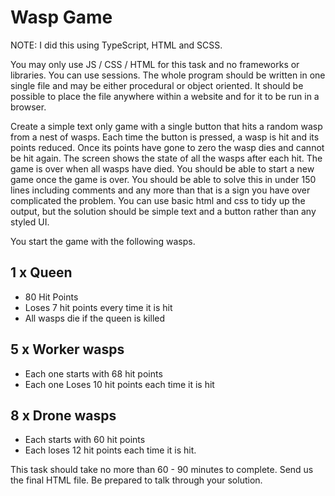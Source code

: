 # Wasp Game 

NOTE: I did this using TypeScript, HTML and SCSS. 

You may only use JS / CSS / HTML for this task and no frameworks or libraries. You can use sessions. The whole program should be written in one single file and may be either procedural or object oriented. It should be possible to place the file anywhere within a website and for it to be run in a browser. 

Create a simple text only game with a single button that hits a random wasp from a nest of wasps. Each time the button is pressed, a wasp is hit and its points reduced. Once its points have gone to zero the wasp dies and cannot be hit again. The screen shows the state of all the wasps after each hit. 
The game is over when all wasps have died. You should be able to start a new game once the game is over. 
You should be able to solve this in under 150 lines including comments and any more than that is a sign you have over complicated the problem. You can use basic html and css to tidy up the output, but the solution should be simple text and a button rather than any styled UI. 

You start the game with the following wasps. 

## 1 x Queen ­ 
* 80 Hit Points ­ 
* Loses 7 hit points every time it is hit ­ 
* All wasps die if the queen is killed 

## 5 x Worker wasps ­ 
* Each one starts with 68 hit points ­ 
* Each one Loses 10 hit points each time it is hit 

## 8 x Drone wasps ­ 
* Each starts with 60 hit points ­ 
* Each loses 12 hit points each time it is hit. 

This task should take no more than 60 - ­90 minutes to complete. Send us the final HTML file. Be prepared to talk through your solution. 

